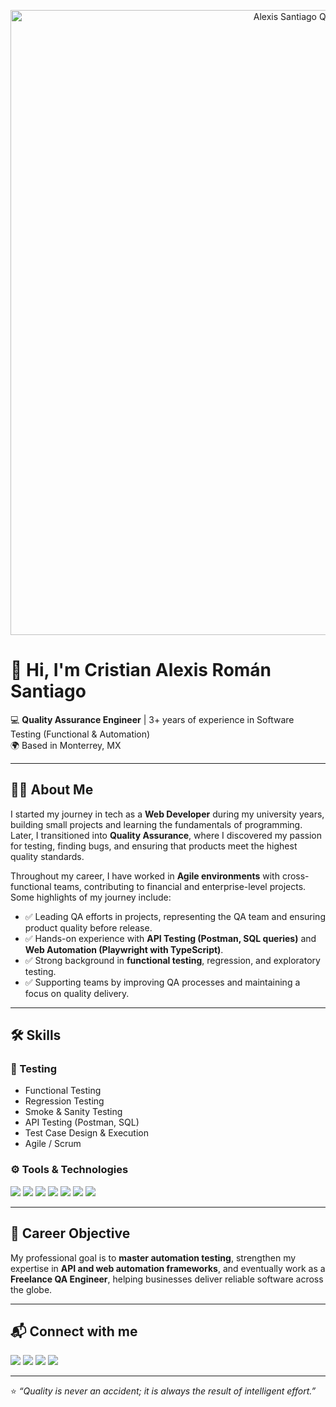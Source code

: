 <p align="center">
  <img src="./alexissantiago.png" alt="Alexis Santiago QA Engineer Banner" width="1000"/>
</p>


# 👋 Hi, I'm Cristian Alexis Román Santiago  

💻 **Quality Assurance Engineer** | 3+ years of experience in Software Testing (Functional & Automation)  
🌍 Based in Monterrey, MX  

---

## 🧑‍💻 About Me  

I started my journey in tech as a **Web Developer** during my university years, building small projects and learning the fundamentals of programming.  
Later, I transitioned into **Quality Assurance**, where I discovered my passion for testing, finding bugs, and ensuring that products meet the highest quality standards.  

Throughout my career, I have worked in **Agile environments** with cross-functional teams, contributing to financial and enterprise-level projects.  
Some highlights of my journey include:  
- ✅ Leading QA efforts in projects, representing the QA team and ensuring product quality before release.  
- ✅ Hands-on experience with **API Testing (Postman, SQL queries)** and **Web Automation (Playwright with TypeScript)**.  
- ✅ Strong background in **functional testing**, regression, and exploratory testing.  
- ✅ Supporting teams by improving QA processes and maintaining a focus on quality delivery.  

---

## 🛠️ Skills  

### 🧪 Testing  
- Functional Testing  
- Regression Testing  
- Smoke & Sanity Testing  
- API Testing (Postman, SQL)  
- Test Case Design & Execution  
- Agile / Scrum  

### ⚙️ Tools & Technologies  
<p>
  <img src="https://img.shields.io/badge/Postman-F76935?style=for-the-badge&logo=postman&logoColor=white" />
  <img src="https://img.shields.io/badge/Playwright-2EAD33?style=for-the-badge&logo=playwright&logoColor=white" />
  <img src="https://img.shields.io/badge/TypeScript-007ACC?style=for-the-badge&logo=typescript&logoColor=white" />
  <img src="https://img.shields.io/badge/Java-ED8B00?style=for-the-badge&logo=java&logoColor=white" />
  <img src="https://img.shields.io/badge/Jira-0052CC?style=for-the-badge&logo=jira&logoColor=white" />
  <img src="https://img.shields.io/badge/SQL-4479A1?style=for-the-badge&logo=mysql&logoColor=white" />
  <img src="https://img.shields.io/badge/GitHub-181717?style=for-the-badge&logo=github&logoColor=white" />
</p>  

---

## 🎯 Career Objective  

My professional goal is to **master automation testing**, strengthen my expertise in **API and web automation frameworks**, and eventually work as a **Freelance QA Engineer**, helping businesses deliver reliable software across the globe.  

---

## 📬 Connect with me  

<p>
  <a href="https://www.linkedin.com/in/alexis-roman-santiago"><img src="https://img.shields.io/badge/LinkedIn-0A66C2?style=for-the-badge&logo=linkedin&logoColor=white" /></a>
  <a href="mailto:alexissantigobusiness@gmail.com"><img src="https://img.shields.io/badge/Gmail-EA4335?style=for-the-badge&logo=gmail&logoColor=white" /></a>
  <a href="https://github.com/mralexis99r"><img src="https://img.shields.io/badge/GitHub-181717?style=for-the-badge&logo=github&logoColor=white" /></a>
  <a href="https://wa.me/528135882986"><img src="https://img.shields.io/badge/WhatsApp-25D366?style=for-the-badge&logo=whatsapp&logoColor=white" /></a>
</p>  

---

⭐️ *“Quality is never an accident; it is always the result of intelligent effort.”*  
